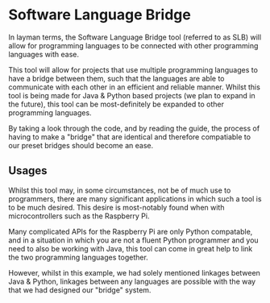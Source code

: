 # Software Language Bridge
In layman terms, the Software Language Bridge tool (referred to as SLB) will allow for programming languages to be connected with other programming languages with ease.

This tool will allow for projects that use multiple programming languages to have a bridge between them, such that the languages are able to communicate with each other in an efficient and reliable manner. Whilst this tool is being made for Java & Python based projects (we plan to expand in the future), this tool can be most-definitely be expanded to other programming languages.

By taking a look through the code, and by reading the guide, the process of having to make a "bridge" that are identical and therefore compatiable to our preset bridges should become an ease.

## Usages
Whilst this tool may, in some circumstances, not be of much use to programmers, there are many significant applications in which such a tool is to be much desired. This desire is most-notably found when with microcontrollers such as the Raspberry Pi.

Many complicated APIs for the Raspberry Pi are only Python compatable, and in a situation in which you are not a fluent Python programmer and you need to also be working with Java, this tool can come in great help to link the two programming languages together.

However, whilst in this example, we had solely mentioned linkages between Java & Python, linkages between any languages are possible with the way that we had designed our "bridge" system.
